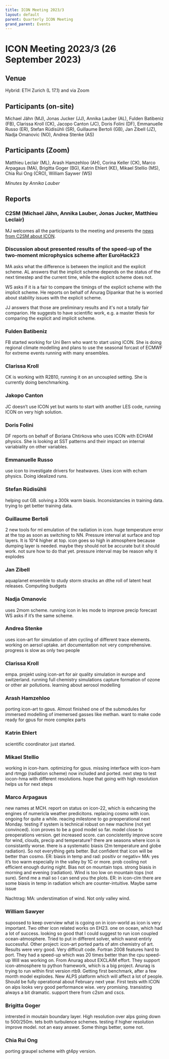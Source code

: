 ```yaml
---
title: ICON Meeting 2023/3
layout: default
parent: Quarterly ICON Meeting
grand_parent: Events
---
```


# ICON Meeting 2023/3 (26 September 2023)

## Venue
Hybrid: ETH Zurich (L 17.1) and via Zoom

## Participants (on-site)
Michael Jähn (MJ), Jonas Jucker (JJ),  Annika Lauber (AL), Fulden Batibeniz (FB), Clarissa Kroll (CK), Jacopo Canton (JC), Doris Folini (DF), Emmanuelle Russo (ER), Stefan Rüdisühli (SR), Guillaume Bertoli (GB), Jan Zibell (JZ), Nadja Omanovic (NO), Andrea Stenke (AS)


## Participants (Zoom)
Matthieu Leclair (ML), Arash Hamzehloo (AH), Corina Keller (CK), Marco Arpagaus (MA), Brigitta Goger (BG), Katrin Ehlert (KE), Mikael Stellio (MS), Chia Rui Ong (CRO), William Saywer (WS)

_Minutes by Annika Lauber_

## Reports

### C2SM (Michael Jähn, Annika Lauber, Jonas Jucker, Matthieu Leclair)

MJ welcomes all the participants to the meeting and presents the [news from C2SM about ICON](https://polybox.ethz.ch/index.php/s/WF4JiBulij5UqXF/download?path=%2F2023-09-26&files=ICON_Meeting_2023_09_26.pdf).

### Discussion about presented results of the speed-up of the two-moment microphysics scheme after EuroHack23

MA asks what the difference is between the implicit and the explicit scheme.
AL answers that the implicit scheme depends on the status of the next timestep and the current time, while the explicit scheme does not. 

WS asks if it is a fair to compare the timings of the explicit scheme with the implicit scheme. He reports on behalf of Anurag Dipankar that he is worried about stability issues with the explicit scheme.

JJ answers that those are preliminary results and it's not a totally fair comparion. He suggests to have scientific work, e.g. a master thesis for comparing the explicit and implicit scheme.

### Fulden Batibeniz
FB started working for Uni Bern who want to start using ICON. She is doing regional climate modelling and plans to use the seasonal forcast of ECMWF for extreme events running with many ensembles.

### Clarissa Kroll
CK is working with R2B10, running it on an uncoupled setting. She is currently doing benchmarking.

### Jakopo Canton
JC doesn’t use ICON yet but wants to start with another LES code, running ICON on very high solution.

### Doris Folini
DF reports on behalf of Boriana Chtirkova who uses ICON with ECHAM physics. She is looking at SST patterns and their impact on internal variabiality on other variables.

### Emmanuelle Russo
use icon to investigate drivers for heatwaves. Uses icon with echam physics. Doing idealized runs. 

### Stefan Rüdisühli
helping out GB. solving a 300k warm biasis. Inconsistancies in training data. trying to get better training data. 

### Guillaume Bertoli
2 new tools for ml emulation of the radiation in icon. huge temperature error at the top as soon as switching to NN. Pressure interval at surface and top layers. It is 10^4 higher at top. icon goes so high in atmosphere because dumping layer is needed. maybe they should not be accurate but it should work. not sure how to do that yet. pressure interval may be reason why it explodes

### Jan Zibell
aquaplanet ensemble to study storm stracks an dthe roll of latent heat releases. Computing budgets

### Nadja Omanovic
uses 2mom scheme. running icon in les mode to improve precip forecast
WS asks if it’s the same scheme.

### Andrea Stenke
uses icon-art for simulation of atm cycling of different trace elements. working on aersol uptake. art documentation not very comprehensive. progress is slow as only two people

### Clarissa Kroll
empa. projekt using icon-art for air quality simulation in europe and switzerland. running full chemistry simulations capture formation of ozone or other air pollutions. learning about aerosol modelling

### Arash Hamzehloo
porting icon-art to gpus. Almost finished one of the submodules for immersed modelling of imemersed gasses like methan. want to make code ready for gpus for more complex parts

### Katrin Ehlert
scientific coordinator just started.

### Mikael Stellio
working in icon-ham. optimizing for gpus. missing interface with icon-ham and rtmgp (radiation scheme) now included and ported. next step to test iocon-hma with different resolutions. hope that going with high resolution helps us for next steps

### Marco Arpagaus
new names at MCH. report on status on icon-22, which is exhcaning the engines of numericla weather predicitons. replacing cosmo with icon. ongoing for quite a while. reacing milestone to go preoperational next Monday. testing if system is technical robust on new machine (not yet convinced). icon proves to be a good model so far. model close to preoperations version. get increased score. can concistently improve score for wind, clouds, precip and temperature?
there are seasons where icon is consistantly worse. there is a systematic biasis (2m temperature and globe radiation). So not everything gets better. But confident that icon will be better than cosmo.
ER: biasis in temp and rad: positiv or negativ=
MA: yes it’s too warm especially in the valley by 1C or more. prob cooling not efficient enough during night. Bias not on mountain tops. strong biasis in morning and evening (radiation). Wind is too low on mountain tops (not sure). Send me a mail so I can send you the plots.
ER: in icon-clm there are some biasis in temp in radiation which are counter-intuitive. Maybe same issue

Nachtrag: MA: understimation of wind. Not only valley wind.

### William Sawyer
supoosed to keep overview what is cgoing on in icon-world as icon is very important. Two other icon related works on EH23. one on ocean, which had a lot of success. looking so good that I could suggest to run icon coupled ocean-atmosphere. Tried to put in different solver, which wanst entirly successful. Other project: icon-art ported parts of atm chemistry of art. Results were very good. Very difficult code. Fortran 2008 features hard to port. They had a speed-up which was 20 times better than the cpu speed-up Will was working on.
From Anurag about EXCLAIM effort. They support icon-atmosphere to python framework, which is a big project. Anurag is trying to run within first version rtb9. Getting first benchmark, after a few month model explodes.
New ALPS platform which will affect a lot of people. Should be fully operational about February next year. First tests with ICON on alps looks very good performance wise. very promising. transisting always a bit dramatic. support there from c2sm and cscs.

### Brigitta Goger
intrersted in moutain boundary layer. High resolution over alps going down to 500/250m. tets both turbulence schemes. testing if higher resolution improve model. not an easy answer. Some things better, some not.

### Chia Rui Ong
porting graupel scheme with gt4py version.

